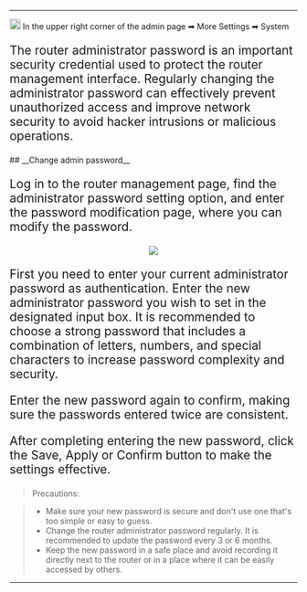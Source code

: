 <style>
    .text {
        font-size: 21px; 
    }
</style>
---
<img src="/images/weizhi01.png" width="19" height="19">&nbsp;In the upper right corner of the admin page ➡ More Settings  ➡ System
<p class="text">
The router administrator password is an important security credential used to protect the router management interface. Regularly changing the administrator password can effectively prevent unauthorized access and improve network security to avoid hacker intrusions or malicious operations.
</p>
## __Change admin password__
<p class="text">
Log in to the router management page, find the administrator password setting option, and enter the password modification page, where you can modify the password.
</p>
<div style="text-align: center;">
    <img class="boxshadow" src="/images/change_passwd.png">
</div>
<p class="text">
First you need to enter your current administrator password as authentication. Enter the new administrator password you wish to set in the designated input box. It is recommended to choose a strong password that includes a combination of letters, numbers, and special characters to increase password complexity and security.
</p>
<p class="text">
Enter the new password again to confirm, making sure the passwords entered twice are consistent.
</p>
<p class="text">
After completing entering the new password, click the Save, Apply or Confirm button to make the settings effective.
</p>

>Precautions:

>- Make sure your new password is secure and don't use one that's too simple or easy to guess.
>- Change the router administrator password regularly. It is recommended to update the password every 3 or 6 months.
>- Keep the new password in a safe place and avoid recording it directly next to the router or in a place where it can be easily accessed by others.





---